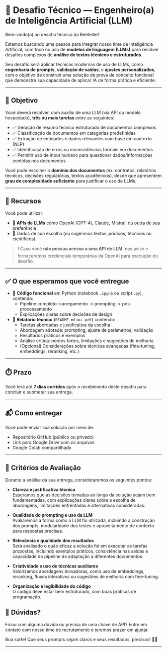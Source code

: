 # 🧠 Desafio Técnico — Engenheiro(a) de Inteligência Artificial (LLM)

Bem-vindo(a) ao desafio técnico da Beeteller!

Estamos buscando uma pessoa para integrar nosso time de Inteligência Artificial, com foco no uso de **modelos de linguagem (LLMs)** para resolver desafios complexos de **análise de textos técnicos e estruturados**.

Seu desafio será aplicar técnicas modernas de uso de LLMs, como **engenharia de prompts**, **validação de saídas**, e **ajustes personalizados**, com o objetivo de construir uma solução de prova de conceito funcional que demonstre sua capacidade de aplicar IA de forma prática e eficiente.

---

## 📌 Objetivo

Você deverá resolver, com auxílio de uma LLM (via API ou modelo hospedado), **três ou mais tarefas** entre as seguintes:

- ✅ Geração de resumo técnico estruturado de documentos complexos
- ✅ Classificação de documentos em categorias predefinidas
- ✅ Extração de entidades e dados relevantes com base em contexto (NLP)
- ✅ Identificação de erros ou inconsistências formais em documentos
- ✅ Permitir uso de input humano para questionar dados/informações contidas nos documentos 

Você pode escolher o **domínio dos documentos** (ex: contratos, relatórios técnicos, decisões regulatórias, textos acadêmicos), desde que apresentem **grau de complexidade suficiente** para justificar o uso de LLMs.

---

## 🧪 Recursos

Você pode utilizar:

- 🔐 **APIs de LLMs** como OpenAI (GPT-4), Claude, Mistral, ou outra de sua preferência
- 📘 Dados de sua escolha (ou sugerimos textos jurídicos, técnicos ou científicos)

> ❗ Caso você **não possua acesso a uma API de LLM**, nos avise e forneceremos credenciais temporárias da OpenAI para execução do desafio.

---

## ✅ O que esperamos que você entregue

- 📂 **Código funcional** em Python (notebook `.ipynb` ou script `.py`), contendo:
  - Pipeline completo: carregamento → prompting → pós-processamento
  - Explicações claras sobre decisões de design
- 📄 **Relatório técnico** (`README.md` ou `.pdf`) contendo:
  - Tarefas abordadas e justificativa da escolha
  - Abordagem adotada: prompting, ajuste de parâmetros, validação
  - Resultados práticos e exemplos
  - Análise crítica: pontos fortes, limitações e sugestões de melhoria
  - (Opcional) Considerações sobre técnicas avançadas (fine-tuning, embeddings, reranking, etc.)

---

## ⏱️ Prazo

Você terá até **7 dias corridos** após o recebimento deste desafio para concluir e submeter sua entrega.

---

## 📬 Como entregar

Você pode enviar sua solução por meio de:

- Repositório GitHub (público ou privado)
- Link para Google Drive com os arquivos
- Google Colab compartilhado

---

## 🧠 Critérios de Avaliação

Durante a análise da sua entrega, consideraremos os seguintes pontos:

- **Clareza e justificativa técnica**  
  Esperamos que as decisões tomadas ao longo da solução sejam bem fundamentadas, com explicações claras sobre a escolha de abordagens, limitações enfrentadas e alternativas consideradas.

- **Qualidade do prompting e uso da LLM**  
  Avaliaremos a forma como a LLM foi utilizada, incluindo a construção dos prompts, modularidade dos testes e aproveitamento de contexto para respostas precisas.

- **Relevância e qualidade dos resultados**  
  Será analisado o quão eficaz a solução foi em executar as tarefas propostas, incluindo exemplos práticos, consistência nas saídas e capacidade do pipeline de adaptação a diferentes documentos.

- **Criatividade e uso de técnicas auxiliares**  
  Valorizamos abordagens inovadoras, como uso de embeddings, reranking, fluxos interativos ou sugestões de melhoria com fine-tuning.

- **Organização e legibilidade do código**  
  O código deve estar bem estruturado, com boas práticas de programação.

## 💬 Dúvidas?

Ficou com alguma dúvida ou precisa de uma chave de API? Entre em contato com nosso time de recrutamento e teremos prazer em ajudar.

Boa sorte! Que seus prompts sejam claros e seus resultados, precisos! 🧠✨

---
